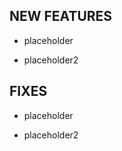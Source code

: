 
NEW FEATURES
------------

* placeholder

* placeholder2

FIXES
-----

* placeholder

* placeholder2
